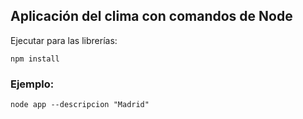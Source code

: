 ## Aplicación del clima con comandos de Node

Ejecutar para las librerías:
```
npm install

```

### Ejemplo:
```
node app --descripcion "Madrid"

```
